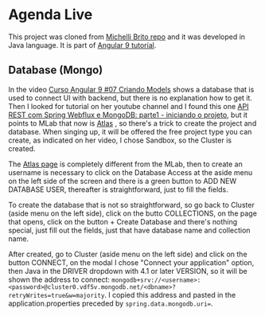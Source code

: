 # Agenda Live

This project was cloned from [Michelli Brito repo](https://github.com/MichelliBrito/agendalive) and it was developed in Java language. It is part of [Angular 9 tutorial](https://www.youtube.com/playlist?list=PL8iIphQOyG-DSLV6qWs8wh37o0R_F9Q_Q).

## Database (Mongo)

In the video [Curso Angular 9 #07 Criando Models](https://www.youtube.com/watch?v=_u5SOAYQhtw&list=PL8iIphQOyG-DSLV6qWs8wh37o0R_F9Q_Q&index=7) shows a database that is used to connect UI with backend, but there is no explanation how to get it. Then I looked for tutorial on her youtube channel and I found this one [API REST com Spring Webflux e MongoDB: parte1 - iniciando o projeto](https://www.youtube.com/watch?v=cWvwjCObkxQ&list=PL8iIphQOyG-CyD9uuRTMiqxEut5QAKHga&index=2), but it points to MLab that now is [Atlas](https://cloud.mongodb.com/) , so there's a trick to create the project and database. When singing up, it will be offered the free project type you can create, as indicated on her video, I chose Sandbox, so the Cluster is created.

The [Atlas page](https://cloud.mongodb.com/) is completely different from the MLab, then to create an username is necessary to click on the Database Access at the aside menu on the left side of the screen and there is a green button to ADD NEW DATABASE USER, thereafter is straightforward, just to fill the fields. 

To create the database that is not so straightforward, so go back to Cluster (aside menu on the left side), click on the butto COLLECTIONS, on the page that opens, click on the button + Create Database and there's nothing special, just fill out the fields, just that have database name and collection name.

After created, go to Cluster (aside menu on the left side) and click on the button CONNECT, on the modal I chose "Connect your application" option, then Java in the DRIVER dropdown with 4.1 or later VERSION, so it will be shown the address to connect: `mongodb+srv://<username>:<password>@cluster0.vdf5v.mongodb.net/<dbname>?retryWrites=true&w=majority`. I copied this address and pasted in the application.properties preceded by `spring.data.mongodb.uri=`.
